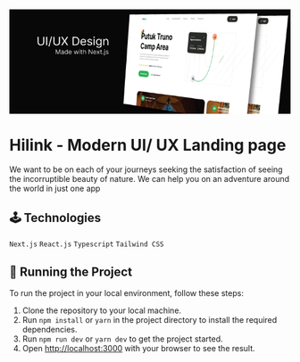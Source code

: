 <img src="/public/screenshot.png" alt="screenshot" align="center"/>

# Hilink - Modern UI/ UX Landing page

<p>We want to be on each of your journeys seeking the satisfaction of seeing the incorruptible beauty of nature. We can help you on an adventure around the world in just one app</p>

## 🕹 Technologies

`Next.js`
`React.js`
`Typescript`
`Tailwind CSS`

## 🚦 Running the Project

To run the project in your local environment, follow these steps:

1. Clone the repository to your local machine.
2. Run `npm install` or `yarn` in the project directory to install the required dependencies.
3. Run `npm run dev` or `yarn dev` to get the project started.
4. Open [http://localhost:3000](http://localhost:3000) with your browser to see the result.
